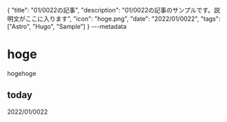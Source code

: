 {
  "title": "01/0022の記事",
  "description": "01/0022の記事のサンプルです。説明文がここに入ります",
  "icon": "hoge.png",
  "date": "2022/01/0022",
  "tags": ["Astro", "Hugo", "Sample"]
}
---metadata

# hoge
hogehoge

## today
2022/01/0022